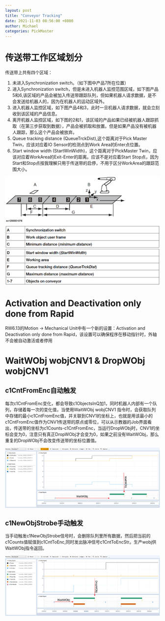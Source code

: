 ```yaml
---
layout: post
title: "Conveyor Tracking"
date: 2021-11-03 08:56:00 +0800
author: Michael
categories: PickMaster
---
```


# 传送带工作区域划分
传送带上共有四个区域：

1. 未进入Synchronization switch。（如下图中产品7所在位置）
2. 进入Synchronization switch，但是未进入机器人监控范围区域，如下图产品5和6,该区域的产品会被加入传送带跟踪队列，但如果机器人请求数据，是不会发送给机器人的，因为在机器人的运动区域外。
3. 进入机器人监控区域，如下图产品4和3，此时一旦机器人请求数据，就会立刻收到该区域的产品信息。
4. 离开机器人监控区域，如下图的2和1，该区域的产品如果已经被机器人跟踪抓取（在第三步获取到数据），产品会被抓取和放置。但是如果产品没有被机器人跟踪，那么这个产品会被放弃。
5. Queue tracking distance (QueueTrckDist),这个距离对于Pick Master Twin，应该对应着IO Sensor的检测点到Work Area的Enter点位置。
6. Start window width (StartWinWidth)，这个距离对于PickMaster Twin，应该对应着WorkArea的Exit-Enter的距离。应该不是对应着Start Stop点，因为Start和Stop点按我理解只用于传送带的启停，不用于区分WorkArea的跟踪范围大小。
 
![日志文件夹](/assets/pickmaster/startwindow.png) 

# Activation and Deactivation only done from Rapid
RW6.13的Motion -> Mechanical Unit中有一个新的设置：Activation and Deactivation only done from Rapid，该设置可以确保程序在移动指针时，外轴不会被自动激活或者停用

# WaitWObj wobjCNV1 & DropWObj wobjCNV1
## c1CntFromEnc自动触发
每次c1CntFromEnc变化，都会导致c1ObjectsInQ加1，同时机器人内部有一个队列，存储着每一次的变化值，当使用WaitWObj wobjCNV1 指令时，会获取队列中存储的最小c1CntFromEnc值，并关联到CNV1的坐标上，也就是用该最小的c1CntFromEnc值作为CNV1传送带的原点或零位，可以从示教器的Job界面看出，传送带的坐标为c1Counts-c1CntFromEnc，当运行DropWObj时，CNV1的坐标会变为0，注意只有真正DropWObj才会变为0，如果之前没有WaitWObj，那么重复的DropWObj不会改变传送带的坐标位置值。

![日志文件夹](/assets/pickmaster/WaitWObjSignals.png) 

## c1NewObjStrobe手动触发
当手动触发c1NewObjStrobe信号时，会删除队列里所有数据，然后把当前的c1Counts值赋值到c1CntToEnc,同时发出脉冲信号c1CntToEncStr。生产wobj供WaitWObj指令返回。

![日志文件夹](/assets/pickmaster/WaitWObjc1NewObjStrobe.png) 


